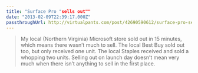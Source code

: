 ```yaml
---
title: "Surface Pro "sells out""
date: "2013-02-09T22:39:17.000Z"
passthroughUrl: http://virtualpants.com/post/42690590612/surface-pro-sells-out
---
```


> My local (Northern Virginia) Microsoft store sold out in 15 minutes, which means there wasn’t much to sell. The local Best Buy sold out too, but only received one unit. The local Staples received and sold a whopping two units. Selling out on launch day doesn’t mean very much when there isn’t anything to sell in the first place.